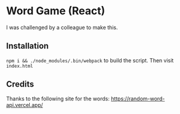 # Word Game (React)
I was challenged by a colleague to make this.

## Installation
`npm i && ./node_modules/.bin/webpack` to build the script.
Then visit `index.html`

## Credits
Thanks to the following site for the words:
https://random-word-api.vercel.app/
